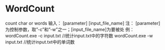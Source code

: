 # WordCount
count char or words
输入： [parameter] [input_file_name]
注： [parameter]为控制参数，取”-c”和”-w”之一；[input_file_name]为要被处
例：
wordCount.exe -c input.txt //统计input.txt中的字符数
wordCount.exe -w input.txt //统计input.txt中的单词数
